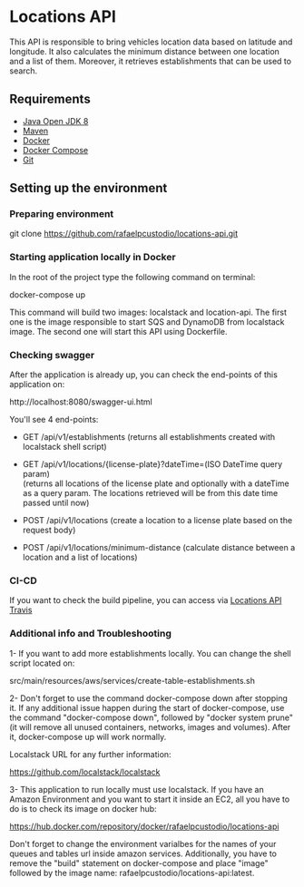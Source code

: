 # Locations API
This API is responsible to bring vehicles location data based on latitude and longitude. 
It also calculates the minimum distance between one location and a list of them. Moreover,
it retrieves establishments that can be used to search.

## Requirements

* [Java Open JDK 8](https://www.digitalocean.com/community/tutorials/how-to-install-java-with-apt-on-ubuntu-18-04)
* [Maven](https://maven.apache.org/install.html)
* [Docker](https://docs.docker.com/engine/install/ubuntu/#installation-methods)
* [Docker Compose](https://docs.docker.com/compose/install/#install-compose-on-linux-systems)
* [Git](https://git-scm.com/downloads)

## Setting up the environment

### Preparing environment

git clone https://github.com/rafaelpcustodio/locations-api.git

### Starting application locally in Docker
In the root of the project type the following command on terminal:

docker-compose up

This command will build two images: localstack and location-api. 
The first one is the image responsible to start SQS and DynamoDB from 
localstack image. The second one will start this API using Dockerfile.

### Checking swagger
After the application is already up, you can check the end-points of 
this application on:

http://localhost:8080/swagger-ui.html

You'll see 4 end-points:

- GET /api/v1/establishments 
(returns all establishments created with localstack shell script)

- GET /api/v1/locations/{license-plate}?dateTime=(ISO DateTime query param)  
(returns all locations of the license plate and optionally with a 
dateTime as a query param. The locations retrieved will be from this date 
time passed until now)

- POST /api/v1/locations 
(create a location to a license plate based on the request body)

- POST /api/v1/locations/minimum-distance 
(calculate distance between a location and a list of locations)

### CI-CD
If you want to check the build pipeline, you can access via
[Locations API Travis](https://travis-ci.org/github/rafaelpcustodio/locations-api/builds)

### Additional info and Troubleshooting
1- If you want to add more establishments locally. You can change
the shell script located on:

src/main/resources/aws/services/create-table-establishments.sh


2- Don't forget to use the command docker-compose down after stopping it.
If any additional issue happen during the start of docker-compose, use 
the command "docker-compose down", followed by "docker system prune" 
(it will remove all unused containers, networks, images and volumes).
After it, docker-compose up will work normally. 

Localstack URL for any further information:

https://github.com/localstack/localstack

3- This application to run locally must use localstack. If you have an 
Amazon Environment and you  want to start it inside an EC2, all you have
to do is to check its image on docker hub:

https://hub.docker.com/repository/docker/rafaelpcustodio/locations-api

Don't forget to change the environment varialbes for the names of your
queues and tables url inside amazon services. Additionally, you have to 
remove the "build" statement on docker-compose and place "image" followed
by the image name: rafaelpcustodio/locations-api:latest.